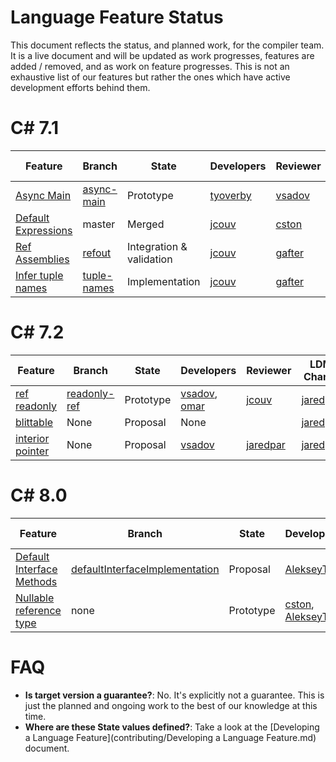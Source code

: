 Language Feature Status
=====

This document reflects the status, and planned work, for the compiler team.  It is a live document
and will be updated as work progresses, features are added / removed, and as work on feature progresses.
This is not an exhaustive list of our features but rather the ones which have active development
efforts behind them.

# C# 7.1

| Feature | Branch | State | Developers | Reviewer | LDM Champ |
| ------- | ------ | ----- | ---------- | -------- | --------- |
| [Async Main](https://github.com/dotnet/csharplang/blob/master/proposals/async-main.md) | [async-main](https://github.com/dotnet/roslyn/tree/features/async-main)  | Prototype | [tyoverby](https://github.com/tyoverby) | [vsadov](https://github.com/vsadov) | [stephentoub](https://github.com/stephentoub) |
| [Default Expressions](https://github.com/dotnet/csharplang/blob/master/proposals/target-typed-default.md) | master  | Merged | [jcouv](https://github.com/jcouv) | [cston](https://github.com/cston) | [jcouv](https://github.com/jcouv) |
| [Ref Assemblies](https://github.com/dotnet/roslyn/blob/features/refout/docs/features/refout.md) | [refout](https://github.com/dotnet/roslyn/tree/features/refout)  | Integration & validation | [jcouv](https://github.com/jcouv) | [gafter](https://github.com/gafter) | N/A |
| [Infer tuple names](https://github.com/dotnet/csharplang/blob/master/proposals/target-typed-default.md) | [tuple-names](https://github.com/dotnet/roslyn/tree/features/tuple-names)  | Implementation | [jcouv](https://github.com/jcouv) | [gafter](https://github.com/gafter) | [jcouv](https://github.com/jcouv) |

# C# 7.2

| Feature | Branch | State | Developers | Reviewer | LDM Champ |
| ------- | ------ | ----- | ---------- | -------- | --------- |
| [ref readonly](https://github.com/dotnet/csharplang/blob/master/proposals/readonly-ref.md) | [readonly-ref](https://github.com/dotnet/roslyn/tree/features/readonly-ref)  | Prototype | [vsadov](https://github.com/vsadov), [omar](https://github.com/OmarTawfikw) | [jcouv](https://github.com/jcouv) | [jaredpar](https://github.com/jaredpar) |
| [blittable](https://github.com/dotnet/csharplang/pull/206) | None | Proposal | None | | [jaredpar](https://github.com/jaredpar) |
| [interior pointer](https://github.com/dotnet/csharplang/pull/264) | None | Proposal | [vsadov](https://github.com/vsadov) | [jaredpar](https://github.com/jaredpar) | [jaredpar](https://github.com/jaredpar) |

# C# 8.0

| Feature | Branch | State | Developers | Reviewer | LDM Champ |
| ------- | ------ | ----- | ---------- | -------- | --------- |
| [Default Interface Methods](https://github.com/dotnet/csharplang/blob/master/proposals/default-interface-methods.md) | [defaultInterfaceImplementation](https://github.com/dotnet/roslyn/tree/features/DefaultInterfaceImplementation) | Proposal | [AlekseyTs](https://github.com/AlekseyTs) | [gafter](https://github.com/gafter) | [gafter](https://github.com/gafter) |
| [Nullable reference type](https://github.com/dotnet/roslyn/blob/features/NullableReferenceTypes/docs/features/NullableReferenceTypes/Nullable%20reference%20types.md) | none | Prototype | [cston](https://github.com/cston), [AlekseyTs](https://github.com/AlekseyTs) | | [gafter](https://github.com/gafter) |

# FAQ

- **Is target version a guarantee?**: No.  It's explicitly not a guarantee.  This is just the planned and ongoing work to the best of our knowledge at this time.
- **Where are these State values defined?**: Take a look at the [Developing a Language Feature](contributing/Developing a Language Feature.md) document.
